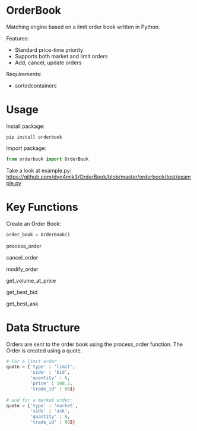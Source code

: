 OrderBook
=========

Matching engine based on a limit order book written in Python.

Features:
* Standard price-time priority
* Supports both market and limit orders
* Add, cancel, update orders

Requirements:
* sortedcontainers

Usage
=====

Install package:

```
pip install orderbook 
```

Import package:

```python
from orderbook import OrderBook
```

Take a look at example.py: https://github.com/dyn4mik3/OrderBook/blob/master/orderbook/test/example.py

Key Functions
=============

Create an Order Book:

```python
order_book = OrderBook()
```

process_order

cancel_order

modify_order

get_volume_at_price

get_best_bid

get_best_ask

Data Structure
==============

Orders are sent to the order book using the process_order function. The Order is created using a quote.

```python
# For a limit order
quote = {'type' : 'limit',
         'side' : 'bid', 
         'quantity' : 6, 
         'price' : 108.2, 
         'trade_id' : 001}
         
# and for a market order:
quote = {'type' : 'market',
         'side' : 'ask', 
         'quantity' : 6, 
         'trade_id' : 002}
```


